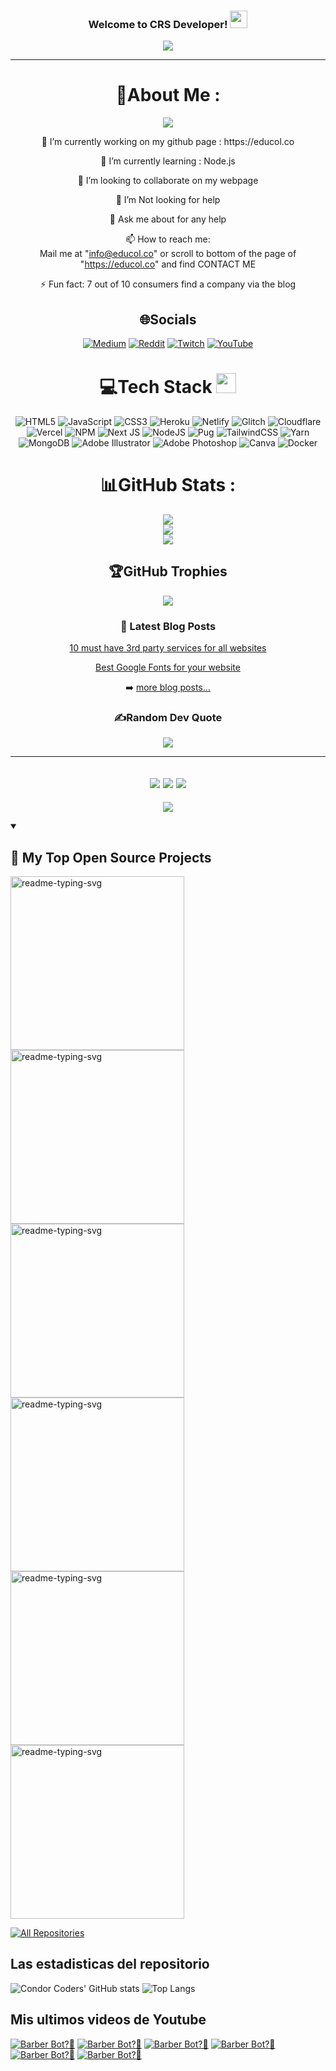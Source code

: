 

<h3 align="center">
  Welcome to CRS Developer!
  <img src="https://media.giphy.com/media/hvRJCLFzcasrR4ia7z/giphy.gif" width="28">
</h3>
<p align="center">
  <a href="https://github.com/valbuenachris/valbuenachris"><img src="https://readme-typing-svg.herokuapp.com?color=%2336BCF7&center=true&vCenter=true&lines=Hi+%2C+welcome+to+my+Github+page;I+am+valbuenachris;I+am+a+High+school+student;Web+Dev;Game+Dev;Bot+Dev;Crypto+Lover+%3C3"></a>
</p>

---
<div align="center">
  
# 💫About Me :
<p align="center">
  <!-- Typing SVG by valbuenachris - https://github.com/DenverCoder1/readme-typing-svg -->
  <a href="https://github.com/valbuenachris/readme-typing-svg">
    <img src="https://readme-typing-svg.demolab.com/?lines=Full-stack%20web%20and%20app%20developer;Experienced%20UI%2FUX%20Designer;10%2B%20years%20of%20coding%20experience;Always%20learning%20new%20things&font=Fira%20Code&center=true&width=440&height=45&color=f75c7e&vCenter=true&pause=1000&size=22" /></a>
</p>
🔭 I’m currently working on my github page : https://educol.co
  
🌱 I’m currently learning : Node.js

  👯 I’m looking to collaborate on my webpage

  🤔 I’m Not looking for help

  💬 Ask me about for any help

  📫 How to reach me:  
  Mail me at "info@educol.co" or 
  scroll to bottom of the page of "https://educol.co" and find CONTACT ME

⚡ Fun fact: 7 out of 10 consumers find a company via the blog


## 🌐Socials
[![Medium](https://img.shields.io/badge/Medium-12100E?logo=medium&logoColor=white)](https://medium.com/@valbuenachris) [![Reddit](https://img.shields.io/badge/Reddit-%23FF4500.svg?logo=Reddit&logoColor=white)](https://reddit.com/user/valbuenachris) [![Twitch](https://img.shields.io/badge/Twitch-%239146FF.svg?logo=Twitch&logoColor=white)](https://twitch.tv/code_white_web) [![YouTube](https://img.shields.io/badge/YouTube-%23FF0000.svg?logo=YouTube&logoColor=white)](https://youtube.com/c/valbuenachris) 

# 💻Tech Stack <img src = "https://media2.giphy.com/media/QssGEmpkyEOhBCb7e1/giphy.gif?cid=ecf05e47a0n3gi1bfqntqmob8g9aid1oyj2wr3ds3mg700bl&rid=giphy.gif" width = 32px> 
![HTML5](https://img.shields.io/badge/html5-%23E34F26.svg?style=for-the-badge&logo=html5&logoColor=white) ![JavaScript](https://img.shields.io/badge/javascript-%23323330.svg?style=for-the-badge&logo=javascript&logoColor=%23F7DF1E) ![CSS3](https://img.shields.io/badge/css3-%231572B6.svg?style=for-the-badge&logo=css3&logoColor=white) ![Heroku](https://img.shields.io/badge/heroku-%23430098.svg?style=for-the-badge&logo=heroku&logoColor=white) ![Netlify](https://img.shields.io/badge/netlify-%23000000.svg?style=for-the-badge&logo=netlify&logoColor=#00C7B7) ![Glitch](https://img.shields.io/badge/glitch-%233333FF.svg?style=for-the-badge&logo=glitch&logoColor=white) ![Cloudflare](https://img.shields.io/badge/Cloudflare-F38020?style=for-the-badge&logo=Cloudflare&logoColor=white) ![Vercel](https://img.shields.io/badge/vercel-%23000000.svg?style=for-the-badge&logo=vercel&logoColor=white) ![NPM](https://img.shields.io/badge/NPM-%23000000.svg?style=for-the-badge&logo=npm&logoColor=white) ![Next JS](https://img.shields.io/badge/Next-black?style=for-the-badge&logo=next.js&logoColor=white) ![NodeJS](https://img.shields.io/badge/node.js-6DA55F?style=for-the-badge&logo=node.js&logoColor=white) ![Pug](https://img.shields.io/badge/Pug-FFF?style=for-the-badge&logo=pug&logoColor=A86454) ![TailwindCSS](https://img.shields.io/badge/tailwindcss-%2338B2AC.svg?style=for-the-badge&logo=tailwind-css&logoColor=white) ![Yarn](https://img.shields.io/badge/yarn-%232C8EBB.svg?style=for-the-badge&logo=yarn&logoColor=white) ![MongoDB](https://img.shields.io/badge/MongoDB-%234ea94b.svg?style=for-the-badge&logo=mongodb&logoColor=white) ![Adobe Illustrator](https://img.shields.io/badge/adobeillustrator-%23FF9A00.svg?style=for-the-badge&logo=adobeillustrator&logoColor=white) ![Adobe Photoshop](https://img.shields.io/badge/adobephotoshop-%2331A8FF.svg?style=for-the-badge&logo=adobephotoshop&logoColor=white) ![Canva](https://img.shields.io/badge/Canva-%2300C4CC.svg?style=for-the-badge&logo=Canva&logoColor=white) ![Docker](https://img.shields.io/badge/docker-%230db7ed.svg?style=for-the-badge&logo=docker&logoColor=white)
# 📊GitHub Stats :
![](https://github-readme-stats.vercel.app/api?username=valbuenachris&theme=radical&hide_border=false&include_all_commits=false&count_private=false)<br/>
![](https://github-readme-streak-stats.herokuapp.com/?user=valbuenachris&theme=radical&hide_border=false)<br/>
![](https://github-readme-stats.vercel.app/api/top-langs/?username=valbuenachris&theme=radical&hide_border=false&include_all_commits=false&count_private=false&layout=compact)

## 🏆GitHub Trophies
![](https://github-profile-trophy.vercel.app/?username=valbuenachris&theme=discord&no-frame=false&no-bg=false&margin-w=4)

### 📕 Latest Blog Posts

<!-- BLOG-POST-LIST:START -->
 [10 must have 3rd party services for all websites](https://dev.to/valbuenachris/10-must-have-3rd-party-services-for-all-websites-584m)
  
 [Best Google Fonts for your website](https://dev.to/valbuenachris/best-google-fonts-for-your-website-3e5k)
<!-- BLOG-POST-LIST:END -->

➡️ [more blog posts...](https://dev.to/valbuenachris)

### ✍️Random Dev Quote
![](https://quotes-github-readme.vercel.app/api?type=horizontal&theme=merko)

---
![](https://forthebadge.com/images/badges/powered-by-black-magic.svg)
![](http://ForTheBadge.com/images/badges/built-by-developers.svg)
![](https://forthebadge.com/images/badges/uses-brains.svg)
---
![](https://komarev.com/ghpvc/?username=valbuenachris&label=Visitors+Count&color=brightgreen)
</div>

<details open> 
  <summary><h2>📘 My Top Open Source Projects</h2></summary>

  <!-- Repo info cards - https://github.com/anuraghazra/github-readme-stats -->
  <!-- Small repo cards (fork) - https://github.com/DenverCoder1/github-readme-stats -->
  <p align="left">
    <a href="https://github.com/valbuenachris/shortlink"><img width="278" src="https://github-readme-stats.vercel.app/api/pin/?username=valbuenachris&repo=shortlink&theme=react&bg_color=1F222E&title_color=F85D7F&hide_border=true&icon_color=F8D866&show_icons=false" alt="readme-typing-svg"></a>
    <a href="https://github.com/valbuenachris/travelBot"><img width="278" src="https://github-readme-stats.vercel.app/api/pin/?username=valbuenachris&repo=travelBot&theme=react&bg_color=1F222E&title_color=F85D7F&hide_border=true&icon_color=F8D866&show_icons=false" alt="readme-typing-svg"></a>
    <a href="https://github.com/valbuenachris/rouletteBot"><img width="278" src="https://github-readme-stats.vercel.app/api/pin/?username=valbuenachris&repo=rouletteBot&theme=react&bg_color=1F222E&title_color=F85D7F&hide_border=true&icon_color=F8D866&show_icons=false" alt="readme-typing-svg"></a>
    <a href="https://github.com/valbuenachris/developer-portfolio-web"><img width="278" src="https://github-readme-stats.vercel.app/api/pin/?username=valbuenachris&repo=developer-portfolio-web&theme=react&bg_color=1F222E&title_color=F85D7F&hide_border=true&icon_color=F8D866&show_icons=false" alt="readme-typing-svg"></a>
    <a href="https://github.com/valbuenachris/barberBot"><img width="278" src="https://github-readme-stats.vercel.app/api/pin/?username=valbuenachris&repo=barberBot&theme=react&bg_color=1F222E&title_color=F85D7F&hide_border=true&icon_color=F8D866&show_icons=false" alt="readme-typing-svg"></a>
    <a href="https://github.com/valbuenachris/crsGroup"><img width="278" src="https://github-readme-stats.vercel.app/api/pin/?username=valbuenachris&repo=crsGroup&theme=react&bg_color=1F222E&title_color=F85D7F&hide_border=true&icon_color=F8D866&show_icons=false" alt="readme-typing-svg"></a>
  </p>

  <a href="https://github.com/valbuenachris?tab=repositories&sort=stargazers"><img alt="All Repositories" title="All Repositories" src="https://custom-icon-badges.demolab.com/badge/-Click%20Here%20For%20All%20My%20Repos-1F222E?style=for-the-badge&logoColor=white&logo=repo"/></a>
</details>

## Las estadisticas del repositorio
![Condor Coders' GitHub stats](https://github-readme-stats.vercel.app/api?username=valbuenachris&show_icons=true&theme=dark) ![Top Langs](https://github-readme-stats.vercel.app/api/top-langs/?username=valbuenachris&layout=compact&theme=dark)

## Mis ultimos videos de Youtube
<!-- BEGIN YOUTUBE-CARDS -->
[![Barber Bot?🤔](https://ytcards.demolab.com/?id=L2EO0Z3YvRk&t=38s&title=Barber%20WhatsAppBot&lang=en&timestamp=1718169510&background_color=%230d1117&title_color=%23ffffff&stats_color=%23dedede&max_title_lines=1&width=250&border_radius=5 "Barber WhatsApp Bot")](https://www.youtube.com/watch?v=L2EO0Z3YvRk&t=38s)
[![Barber Bot?🤔](https://ytcards.demolab.com/?id=L2EO0Z3YvRk&t=38s&title=Barber%20WhatsAppBot&lang=en&timestamp=1718169510&background_color=%230d1117&title_color=%23ffffff&stats_color=%23dedede&max_title_lines=1&width=250&border_radius=5 "Barber WhatsApp Bot")](https://www.youtube.com/watch?v=L2EO0Z3YvRk&t=38s)
[![Barber Bot?🤔](https://ytcards.demolab.com/?id=L2EO0Z3YvRk&t=38s&title=Barber%20WhatsAppBot&lang=en&timestamp=1718169510&background_color=%230d1117&title_color=%23ffffff&stats_color=%23dedede&max_title_lines=1&width=250&border_radius=5 "Barber WhatsApp Bot")](https://www.youtube.com/watch?v=L2EO0Z3YvRk&t=38s)
[![Barber Bot?🤔](https://ytcards.demolab.com/?id=L2EO0Z3YvRk&t=38s&title=Barber%20WhatsAppBot&lang=en&timestamp=1718169510&background_color=%230d1117&title_color=%23ffffff&stats_color=%23dedede&max_title_lines=1&width=250&border_radius=5 "Barber WhatsApp Bot")](https://www.youtube.com/watch?v=L2EO0Z3YvRk&t=38s)
[![Barber Bot?🤔](https://ytcards.demolab.com/?id=L2EO0Z3YvRk&t=38s&title=Barber%20WhatsAppBot&lang=en&timestamp=1718169510&background_color=%230d1117&title_color=%23ffffff&stats_color=%23dedede&max_title_lines=1&width=250&border_radius=5 "Barber WhatsApp Bot")](https://www.youtube.com/watch?v=L2EO0Z3YvRk&t=38s)
[![Barber Bot?🤔](https://ytcards.demolab.com/?id=L2EO0Z3YvRk&t=38s&title=Barber%20WhatsAppBot&lang=en&timestamp=1718169510&background_color=%230d1117&title_color=%23ffffff&stats_color=%23dedede&max_title_lines=1&width=250&border_radius=5 "Barber WhatsApp Bot")](https://www.youtube.com/watch?v=L2EO0Z3YvRk&t=38s)
<!-- END YOUTUBE-CARDS -->